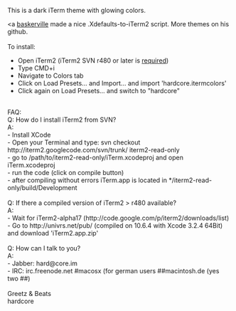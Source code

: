 This is a dark iTerm theme with glowing colors.

<a [baskerville](https://github.com/baskerville/iTerm-2-Color-Themes) made a nice .Xdefaults-to-iTerm2 script. More themes on his github.
<br><br>
To install:<br>
- Open iTerm2 (iTerm2 SVN r480 or later is <a href="http://code.google.com/p/iterm2/source/detail?r=480">required</a>)<br>
- Type CMD+i<br>
- Navigate to Colors tab<br>
- Click on Load Presets... and Import... and import 'hardcore.itermcolors'<br>
- Click again on Load Presets... and switch to "hardcore"<br>
<br>
FAQ:<br>
Q: How do I install iTerm2 from SVN?<br>
A:<br>
- Install XCode<br>
- Open your Terminal and type: svn checkout http://iterm2.googlecode.com/svn/trunk/ iterm2-read-only<br>
- go to /path/to/iterm2-read-only/iTerm.xcodeproj  and open iTerm.xcodeproj<br>
- run the code (click on compile button)<br>
- after compiling without errors iTerm.app is located in */iterm2-read-only/build/Development<br>
<br>
Q: If there a compiled version of iTerm2 > r480 available?<br>
A:<br>
- Wait for iTerm2-alpha17 (http://code.google.com/p/iterm2/downloads/list)<br>
- Go to http://univrs.net/pub/ (compiled on 10.6.4 with Xcode 3.2.4 64Bit) and download 'iTerm2.app.zip'<br>
<br>
Q: How can I talk to you?<br>
A:<br>
- Jabber: hard@core.im<br>
- IRC: irc.freenode.net #macosx (for german users ##macintosh.de (yes two ##)<br>
<br>
Greetz & Beats<br>
hardcore
